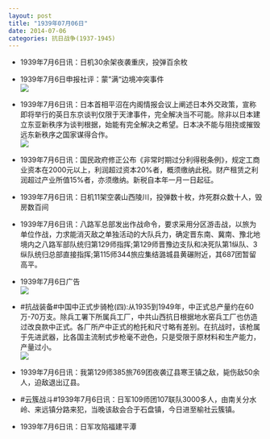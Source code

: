 ```yaml
---
layout: post
title: "1939年07月06日"
date: 2014-07-06
categories: 抗日战争(1937-1945)
---
```


<meta name="referrer" content="no-referrer" />

- 1939年7月6日讯：日机30余架夜袭重庆，投弹百余枚 

- 1939年7月6日申报社评：蒙”满“边境冲突事件 <br/><img src="https://ww1.sinaimg.cn/large/aca367d8jw1ei3dumfqdzj20od0yntuh.jpg" />

- 1939年7月6日讯：日本首相平沼在内阁情报会议上阐述日本外交政策，宣称即将举行的英日东京谈判仅限于天津事件，完全解决当不可能。除非以日本建立东亚新秩序为谈判根据，始能有完全解决之希望。日本决不能与阻挠或摧毁远东新秩序之国家谋得合作。 <br/><img src="https://ww4.sinaimg.cn/large/aca367d8jw1ei3dke5rfrj207n06474a.jpg" />

- 1939年7月6日讯：国民政府修正公布《非常时期过分利得税条例》，规定工商业资本在2000元以上，利润超过资本20%者，概须缴纳此税。财产租赁之利润超过产业所值15%者，亦须缴纳。新税自本年一月一日起征。 

- 1939年7月6日讯：日机11架空袭山西陵川，投弹数十枚，炸死群众数十人，毁房数百间 

- 1939年7月6日讯：八路军总部发出作战命令，要求采用分区游击战，以旅为单位作战，力求能消灭敌之单独活动的大队兵力，确定晋东南、冀南、豫北地境内之八路军部队统归第129师指挥;第129师晋豫边支队和决死队第1纵队、3纵队统归总部直接指挥;第115师344旅应集结潞城县黄碾附近，其687团暂留高平。 

- 1939年7月6日广告 <br/><img src="https://ww2.sinaimg.cn/large/aca367d8jw1ei2wif54ejj20cj0h30vc.jpg" />

- #抗战装备#中国中正式步骑枪(四):从1935到1949年，中正式总产量约在60万-70万支。除兵工署下所属兵工厂，中共山西抗日根据地水窑兵工厂也仿造过改良款中正式。各厂所产中正式的枪托和尺寸略有差别。在抗战时，该枪属于先进武器，比各国主流制式步枪毫不逊色，只是受限于原材料和生产能力，产量过小。 <br/><img src="https://ww1.sinaimg.cn/large/aca367d8jw1ei2uhgw44mj20dc0qswh5.jpg" />

- 1939年7月6日讯：我第129师385旅769团夜袭辽县寒王镇之敌，毙伤敌50余人，迫敌退出辽县。 

- #云簇战斗#1939年7月6日讯：日军109师团107联队3000多人，由南关分水岭、来远镇分路来犯，当晚该敌会合于石盘镇，今日进至榆社云簇镇。 

- 1939年7月6日讯：日军攻陷福建平潭 

